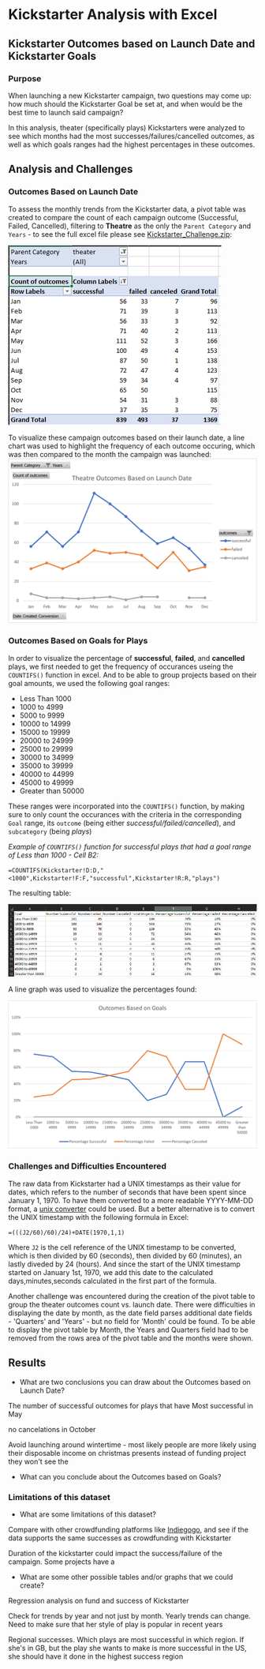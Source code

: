 # Kickstarter Analysis with Excel

## Kickstarter Outcomes based on Launch Date and Kickstarter Goals

### Purpose
When launching a new Kickstarter campaign, two questions may come up: how much should the Kickstarter Goal be set at, and when would be the best time to launch said campaign? 

In this analysis, theater (specifically plays) Kickstarters were analyzed to see which months had the most successes/failures/cancelled outcomes, as well as which goals ranges had the highest percentages in these outcomes.

## Analysis and Challenges

### Outcomes Based on Launch Date

To assess the monthly trends from the Kickstarter data, a pivot table was created to compare the count of each campaign outcome (Successful, Failed, Cancelled), filtering to **Theatre** as the only the  `Parent Category` and `Years` - to see the full excel file please see [Kickstarter_Challenge.zip](Kickstarter_Challenge.zip):

<img src="resources/Theater_Outcomes_vs_Launch-Table1.png"></img>

To visualize these campaign outcomes based on their launch date, a line chart was used to highlight the frequency of each outcome occuring, which was then compared to the month the campaign was launched:
<img src="resources/Theater_Outcomes_vs_Launch.png"></img>


### Outcomes Based on Goals for Plays

In order to visualize the percentage of **successful**, **failed**, and **cancelled** plays, we first needed to get the frequency of occurances useing the `COUNTIFS()` function in excel. And to be able to group projects based on their goal amounts, we used the following goal ranges:

* Less Than 1000
* 1000 to 4999
* 5000 to 9999
* 10000 to 14999
* 15000 to 19999
* 20000 to 24999
* 25000 to 29999
* 30000 to 34999
* 35000 to 39999
* 40000 to 44999
* 45000 to 49999
* Greater than 50000

These ranges were incorporated into the `COUNTIFS()` function, by making sure to only count the occurances with the criteria in the corresponding `Goal` range, its `outcome` (being either *successful/failed/cancelled*), and `subcategory` (being *plays*)

*Example of `COUNTIFS()` function for successful plays that had a goal range of Less than 1000 - Cell B2:*
```
=COUNTIFS(Kickstarter!D:D,"<1000",Kickstarter!F:F,"successful",Kickstarter!R:R,"plays")
```

The resulting table:

<img src="resources/Outcomes_vs_Goals-Table2.png"></img>

A line graph was used to visualize the percentages found: 

<img src="resources/Outcomes_vs_Goals.png"></img>




### Challenges and Difficulties Encountered

The raw data from Kickstarter had a UNIX timestamps as their value for dates, which refers to the number of seconds that have been spent since January 1, 1970. To have them converted to a more readable YYYY-MM-DD format, a [unix converter](https://www.epochconverter.com/) could be used. But a better alternative is to convert the UNIX timestamp with the following formula in Excel:

```
=(((J2/60)/60)/24)+DATE(1970,1,1)
```

Where `J2` is the cell reference of the UNIX timestamp to be converted, which is then divided by 60 (seconds), then divided by 60 (minutes), an lastly diveded by 24 (hours). And since the start of the UNIX timestamp started on January 1st, 1970, we add this date to the calculated days,minutes,seconds calculated in the first part of the formula.

Another challenge was encountered during the creation of the pivot table to group the theater outcomes count vs. launch date. There were difficulties in displaying the date by month, as the date field parses additional date fields - 'Quarters' and 'Years' - but no field for 'Month' could be found. To be able to display the pivot table by Month, the Years and Quarters field had to be removed from the rows area of the pivot table and the months were shown.

## Results

- What are two conclusions you can draw about the Outcomes based on Launch Date?

The number of successful outcomes for plays that have Most successful in May

no cancelations in October

Avoid launching around wintertime - most likely people are more likely using their disposable income on christmas presents instead of funding project they won't see the 

- What can you conclude about the Outcomes based on Goals?


### Limitations of this dataset
- What are some limitations of this dataset?

Compare with other crowdfunding platforms like [Indiegogo](https://www.indiegogo.com/), and see if the data supports the same successes as crowdfunding with Kickstarter

Duration of the kickstarter could impact the success/failure of the campaign. Some projects have a 

- What are some other possible tables and/or graphs that we could create?

Regression analysis on fund and success of Kickstarter

Check for trends by year and not just by month. Yearly trends can change. Need to make sure that her style of play is popular in recent years

Regional successes. Which plays are most successful in which region. If she's in GB, but the play she wants to make is more successful in the US, she should have it done in the highest success region